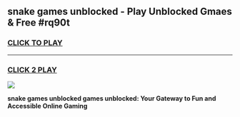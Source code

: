
## snake games unblocked - Play Unblocked Gmaes & Free #rq90t
<h3>
<a href="https://news.freeplayer.one?title=snake_games_unblocked&ref=03M">CLICK TO PLAY</a></h3>
<hr>

<h3>
<a href="https://news.freeplayer.one?title=snake_games_unblocked&ref=03M">CLICK 2 PLAY</a>
  
</h3>

<a href="https://news.freeplayer.one?title=snake_games_unblocked&ref=03M"><img src="https://clearcache.store/games.png"></a>


**snake games unblocked games unblocked: Your Gateway to Fun and Accessible Online Gaming**
